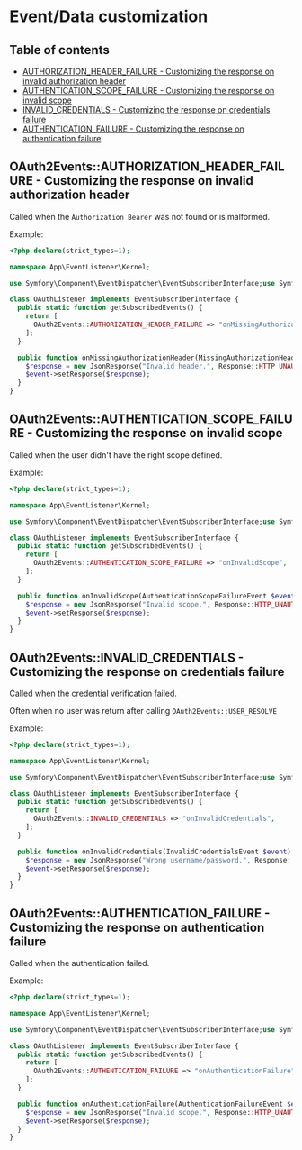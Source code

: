 # Event/Data customization

## Table of contents
- [AUTHORIZATION_HEADER_FAILURE - Customizing the response on invalid authorization header](#oauth2eventsmissing_authorization_header---customizing-the-response-on-invalid-authorization-header)
- [AUTHENTICATION_SCOPE_FAILURE - Customizing the response on invalid scope](#oauth2eventsauthentication_scope_failure---customizing-the-response-on-invalid-scope)
- [INVALID_CREDENTIALS - Customizing the response on credentials failure](#oauth2eventsinvalid_credentials---customizing-the-response-on-credentials-failure)
- [AUTHENTICATION_FAILURE - Customizing the response on authentication failure](#oauth2eventsauthentication_failure---customizing-the-response-on-authentication-failure)

## OAuth2Events::AUTHORIZATION_HEADER_FAILURE - Customizing the response on invalid authorization header

Called when the `Authorization Bearer` was not found or is malformed.

Example:

```php
<?php declare(strict_types=1);

namespace App\EventListener\Kernel;

use Symfony\Component\EventDispatcher\EventSubscriberInterface;use Symfony\Component\HttpFoundation\JsonResponse;use Symfony\Component\HttpFoundation\Response;use Trikoder\Bundle\OAuth2Bundle\Event\OauthEvent\MissingAuthorizationHeaderEvent;use Trikoder\Bundle\OAuth2Bundle\OAuth2Events;

class OAuthListener implements EventSubscriberInterface {
  public static function getSubscribedEvents() {
    return [
      OAuth2Events::AUTHORIZATION_HEADER_FAILURE => "onMissingAuthorizationHeader",
    ];
  }

  public function onMissingAuthorizationHeader(MissingAuthorizationHeaderEvent $event): void {
    $response = new JsonResponse("Invalid header.", Response::HTTP_UNAUTHORIZED);
    $event->setResponse($response);
  }
}
```

## OAuth2Events::AUTHENTICATION_SCOPE_FAILURE - Customizing the response on invalid scope

Called when the user didn't have the right scope defined.

Example:

```php
<?php declare(strict_types=1);

namespace App\EventListener\Kernel;

use Symfony\Component\EventDispatcher\EventSubscriberInterface;use Symfony\Component\HttpFoundation\JsonResponse;use Symfony\Component\HttpFoundation\Response;use Trikoder\Bundle\OAuth2Bundle\Event\OauthEvent\AuthenticationScopeFailureEvent;use Trikoder\Bundle\OAuth2Bundle\OAuth2Events;

class OAuthListener implements EventSubscriberInterface {
  public static function getSubscribedEvents() {
    return [
      OAuth2Events::AUTHENTICATION_SCOPE_FAILURE => "onInvalidScope",
    ];
  }

  public function onInvalidScope(AuthenticationScopeFailureEvent $event): void {
    $response = new JsonResponse("Invalid scope.", Response::HTTP_UNAUTHORIZED);
    $event->setResponse($response);
  }
}
```

## OAuth2Events::INVALID_CREDENTIALS - Customizing the response on credentials failure

Called when the credential verification failed.

Often when no user was return after calling `OAuth2Events::USER_RESOLVE`

Example:

```php
<?php declare(strict_types=1);

namespace App\EventListener\Kernel;

use Symfony\Component\EventDispatcher\EventSubscriberInterface;use Symfony\Component\HttpFoundation\JsonResponse;use Symfony\Component\HttpFoundation\Response;use Trikoder\Bundle\OAuth2Bundle\Event\OauthEvent\InvalidCredentialsEvent;use Trikoder\Bundle\OAuth2Bundle\OAuth2Events;

class OAuthListener implements EventSubscriberInterface {
  public static function getSubscribedEvents() {
    return [
      OAuth2Events::INVALID_CREDENTIALS => "onInvalidCredentials",
    ];
  }

  public function onInvalidCredentials(InvalidCredentialsEvent $event): void {
    $response = new JsonResponse("Wrong username/password.", Response::HTTP_UNAUTHORIZED);
    $event->setResponse($response);
  }
}
```

## OAuth2Events::AUTHENTICATION_FAILURE - Customizing the response on authentication failure

Called when the authentication failed.

Example:

```php
<?php declare(strict_types=1);

namespace App\EventListener\Kernel;

use Symfony\Component\EventDispatcher\EventSubscriberInterface;use Symfony\Component\HttpFoundation\JsonResponse;use Symfony\Component\HttpFoundation\Response;use Trikoder\Bundle\OAuth2Bundle\Event\OauthEvent\AuthenticationFailureEvent;use Trikoder\Bundle\OAuth2Bundle\OAuth2Events;

class OAuthListener implements EventSubscriberInterface {
  public static function getSubscribedEvents() {
    return [
      OAuth2Events::AUTHENTICATION_FAILURE => "onAuthenticationFailure",
    ];
  }

  public function onAuthenticationFailure(AuthenticationFailureEvent $event): void {
    $response = new JsonResponse("Invalid scope.", Response::HTTP_UNAUTHORIZED);
    $event->setResponse($response);
  }
}
```
